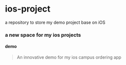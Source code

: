 # ios-project
a repository to store my demo project base on iOS



### a new space for my ios projects



#### demo

> An innovative demo for my ios campus ordering app

